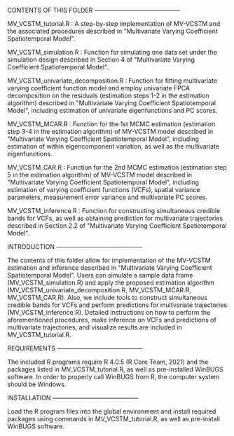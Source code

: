 CONTENTS OF THIS FOLDER ——————————————

MV_VCSTM_tutorial.R : A step-by-step implementation of MV-VCSTM and the associated procedures described in "Multivariate Varying Coefficient Spatiotemporal Model".

MV_VCSTM_simulation.R : Function for simulating one data set under the simulation design described in Section 4 of "Multivariate Varying Coefficient Spatiotemporal Model".

MV_VCSTM_univariate_decomposition.R : Function for fitting multivariate varying coefficient function model and employ univariate FPCA decomposition on the residuals (estimation steps 1-2 in the estimation algorithm) described in "Multivariate Varying Coefficient Spatiotemporal Model", including estimation of univariate eigenfunctions and PC scores.

MV_VCSTM_MCAR.R : Function for the 1st MCMC estimation (estimation step 3-4 in the estimation algorithm) of MV-VCSTM model described in "Multivariate Varying Coefficient Spatiotemporal Model", including estimation of within eigencomponent variation, as well as the multivariate eigenfunctions.

MV_VCSTM_CAR.R : Function for the 2nd MCMC estimation (estimation step 5 in the estimation algorithm) of MV-VCSTM model described in "Multivariate Varying Coefficient Spatiotemporal Model", including estimation of varying coefficient functions (VCFs), spatial variance parameters, measurement error variance and multivariate PC scores.

MV_VCSTM_inference.R : Function for constructing simultaneous credible bands for VCFs, as well as obtaining prediction for multivariate trajectories described in Section 2.2 of "Multivariate Varying Coefficient Spatiotemporal Model".

INTRODUCTION ——————————————

The contents of this folder allow for implementation of the MV-VCSTM estimation and inference described in "Multivariate Varying Coefficient Spatiotemporal Model". Users can simulate a sample data frame (MV_VCSTM_simulation.R) and apply the proposed estimation algorithm (MV_VCSTM_univariate_decomposition.R, MV_VCSTM_MCAR.R, MV_VCSTM_CAR.R). Also, we include tools to construct simultaneous credible bands for VCFs and perform predictions for multvariate trajectories (MV_VCSTM_inference.R). Detailed instructions on how to perform the aforementioned procedures, make inference on VCFs and predictions of multivariate trajectories, and visualize results are included in MV_VCSTM_tutorial.R.

REQUIREMENTS ——————————————

The included R programs require R 4.0.5 (R Core Team, 2021) and the packages listed in MV_VCSTM_tutorial.R, as well as pre-installed WinBUGS software. In order to properly call WinBUGS from R, the computer system should be Windows.

INSTALLATION ——————————————

Load the R program files into the global environment and install required packages using commands in MV_VCSTM_tutorial.R, as well as pre-install WinBUGS software.
